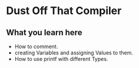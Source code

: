 # Dust Off That Compiler

## What you learn here
* How to comment.
* creating Variables and assigning Values to them.
* How to use printf with different Types.
